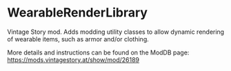 # WearableRenderLibrary

Vintage Story mod. Adds modding utility classes to allow dynamic rendering of wearable items, such as armor and/or clothing.

More details and instructions can be found on the ModDB page: https://mods.vintagestory.at/show/mod/26189

